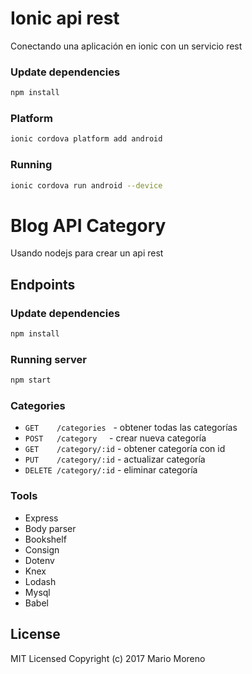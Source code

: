 # Ionic api rest

Conectando una aplicación en ionic con un servicio rest

### Update dependencies

```bash
npm install
```

### Platform 

```bash
ionic cordova platform add android
```

### Running 

```bash
ionic cordova run android --device
```


# Blog API Category

Usando nodejs para crear un api rest
## Endpoints


### Update dependencies

```bash
npm install
```



### Running server

```bash
npm start
```


### Categories
 - `GET    /categories`   - obtener todas las categorías
 - `POST   /category`     - crear nueva categoría
 - `GET    /category/:id` - obtener categoría con id
 - `PUT    /category/:id` - actualizar categoría
 - `DELETE /category/:id` - eliminar categoría

### Tools
- Express
- Body parser
- Bookshelf
- Consign
- Dotenv
- Knex
- Lodash
- Mysql
- Babel


## License

MIT Licensed
Copyright (c) 2017 Mario Moreno

